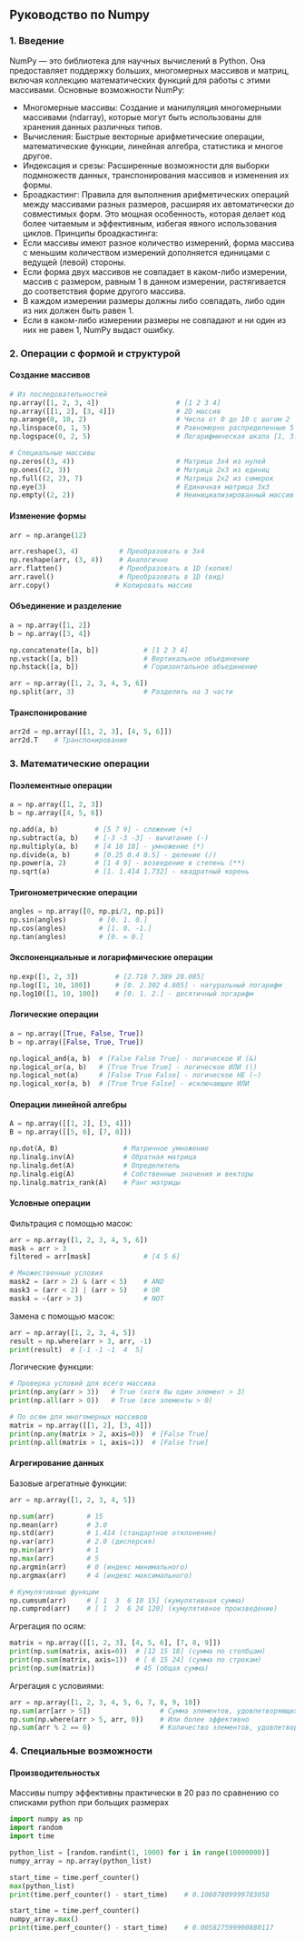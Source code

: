 <h2>Руководство по Numpy</h2>
<h3>1. Введение</h3>

NumPy — это библиотека для научных вычислений в Python. Она предоставляет поддержку больших, многомерных массивов и матриц, включая коллекцию математических функций для работы с этими массивами.
Основные возможности NumPy:

- Многомерные массивы: Создание и манипуляция многомерными массивами (ndarray), которые могут быть использованы для хранения данных различных типов.
- Вычисления: Быстрые векторные арифметические операции, математические функции, линейная алгебра, статистика и многое другое.
- Индексация и срезы: Расширенные возможности для выборки подмножеств данных, транспонирования массивов и изменения их формы.
- Броадкастинг: Правила для выполнения арифметических операций между массивами разных размеров, расширяя их автоматически до совместимых форм. Это мощная особенность, которая делает код более читаемым и эффективным, избегая явного использования циклов. Принципы броадкастинга:
 - Если массивы имеют разное количество измерений, форма массива с меньшим количеством измерений дополняется единицами с ведущей (левой) стороны.
 - Если форма двух массивов не совпадает в каком-либо измерении, массив с размером, равным 1 в данном измерении, растягивается до соответствия форме другого массива.
 - В каждом измерении размеры должны либо совпадать, либо один из них должен быть равен 1.
 - Если в каком-либо измерении размеры не совпадают и ни один из них не равен 1, NumPy выдаст ошибку.

<h3>2. Операции с формой и структурой</h3>
<h4>Создание массивов</h4>

```python
# Из последовательностей
np.array([1, 2, 3, 4])                   # [1 2 3 4]
np.array([[1, 2], [3, 4]])               # 2D массив
np.arange(0, 10, 2)                      # Числа от 0 до 10 с шагом 2
np.linspace(0, 1, 5)                     # Равномерно распределенные 5 чисел от 0 до 1
np.logspace(0, 2, 5)                     # Логарифмическая шкала [1, 3.16, 10, 31.62, 100]

# Специальные массивы
np.zeros((3, 4))                         # Матрица 3x4 из нулей
np.ones((2, 3))                          # Матрица 2x3 из единиц
np.full((2, 2), 7)                       # Матрица 2x2 из семерок
np.eye(3)                                # Единичная матрица 3x3
np.empty((2, 2))                         # Неинициализированный массив
```

<h4>Изменение формы</h4>

```python
arr = np.arange(12)

arr.reshape(3, 4)          # Преобразовать в 3x4
np.reshape(arr, (3, 4))    # Аналогично
arr.flatten()              # Преобразовать в 1D (копия)
arr.ravel()                # Преобразовать в 1D (вид)
arr.copy()                # Копировать массив
```

<h4>Объединение и разделение</h4>

```python
a = np.array([1, 2])
b = np.array([3, 4])

np.concatenate([a, b])           # [1 2 3 4]
np.vstack([a, b])                # Вертикальное объединение
np.hstack([a, b])                # Горизонтальное объединение

arr = np.array([1, 2, 3, 4, 5, 6])
np.split(arr, 3)                 # Разделить на 3 части
```

<h4>Транспонирование</h4>

```python
arr2d = np.array([[1, 2, 3], [4, 5, 6]])
arr2d.T    # Транспонирование
```


<h3>3. Математические операции</h3>
<h4>Поэлементные операции</h4>

```python
a = np.array([1, 2, 3])
b = np.array([4, 5, 6])

np.add(a, b)         # [5 7 9] - сложение (+)
np.subtract(a, b)    # [-3 -3 -3] - вычитание (-)
np.multiply(a, b)    # [4 10 18] - умножение (*)
np.divide(a, b)      # [0.25 0.4 0.5] - деление (/)
np.power(a, 2)       # [1 4 9] - возведение в степень (**)
np.sqrt(a)           # [1. 1.414 1.732] - квадратный корень
```

<h4>Тригонометрические операции</h4>

```python
angles = np.array([0, np.pi/2, np.pi])
np.sin(angles)        # [0. 1. 0.]
np.cos(angles)        # [1. 0. -1.]
np.tan(angles)        # [0. ∞ 0.]
```

<h4>Экспоненциальные и логарифмические операции</h4>

```python
np.exp([1, 2, 3])         # [2.718 7.389 20.085]
np.log([1, 10, 100])      # [0. 2.302 4.605] - натуральный логарифм
np.log10([1, 10, 100])    # [0. 1. 2.] - десятичный логарифм
```

<h4>Логические операции</h4>

```python
a = np.array([True, False, True])
b = np.array([False, True, True])

np.logical_and(a, b)  # [False False True] - логическое И (&)
np.logical_or(a, b)   # [True True True] - логическое ИЛИ (|)
np.logical_not(a)     # [False True False] - логическое НЕ (~)
np.logical_xor(a, b)  # [True True False] - исключающее ИЛИ
```

<h4>Операции линейной алгебры</h4>

```python
A = np.array([[1, 2], [3, 4]])
B = np.array([[5, 6], [7, 8]])

np.dot(A, B)                # Матричное умножение
np.linalg.inv(A)            # Обратная матрица
np.linalg.det(A)            # Определитель
np.linalg.eig(A)            # Собственные значения и векторы
np.linalg.matrix_rank(A)    # Ранг матрицы
```

<h4>Условные операции</h4>

Фильтрация с помощью масок:
```python
arr = np.array([1, 2, 3, 4, 5, 6])
mask = arr > 3
filtered = arr[mask]             # [4 5 6]

# Множественные условия
mask2 = (arr > 2) & (arr < 5)    # AND
mask3 = (arr < 2) | (arr > 5)    # OR
mask4 = ~(arr > 3)               # NOT
```

Замена с помощью масок:
```python
arr = np.array([1, 2, 3, 4, 5])
result = np.where(arr > 3, arr, -1)
print(result)  # [-1 -1 -1  4  5]
```

Логические функции:
```python
# Проверка условий для всего массива
print(np.any(arr > 3))   # True (хотя бы один элемент > 3)
print(np.all(arr > 0))   # True (все элементы > 0)

# По осям для многомерных массивов
matrix = np.array([[1, 2], [3, 4]])
print(np.any(matrix > 2, axis=0))  # [False True]
print(np.all(matrix > 1, axis=1))  # [False True]
```

<h4>Агрегирование данных</h4>

Базовые агрегатные функции:
```python
arr = np.array([1, 2, 3, 4, 5])

np.sum(arr)        # 15
np.mean(arr)       # 3.0
np.std(arr)        # 1.414 (стандартное отклонение)
np.var(arr)        # 2.0 (дисперсия)
np.min(arr)        # 1
np.max(arr)        # 5
np.argmin(arr)     # 0 (индекс минимального)
np.argmax(arr)     # 4 (индекс максимального)

# Кумулятивные функции
np.cumsum(arr)     # [ 1  3  6 10 15] (кумулятивная сумма)
np.cumprod(arr)    # [ 1  2  6 24 120] (кумулятивное произведение)
```

Агрегация по осям:
```python
matrix = np.array([[1, 2, 3], [4, 5, 6], [7, 8, 9]])
print(np.sum(matrix, axis=0))  # [12 15 18] (сумма по столбцам)
print(np.sum(matrix, axis=1))  # [ 6 15 24] (сумма по строкам)
print(np.sum(matrix))          # 45 (общая сумма)
```

Агрегация с условиями:
```python
arr = np.array([1, 2, 3, 4, 5, 6, 7, 8, 9, 10])
np.sum(arr[arr > 5])                 # Сумма элементов, удовлетворяющих условию
np.sum(np.where(arr > 5, arr, 0))    # Или более эффективно
np.sum(arr % 2 == 0)                 # Количество элементов, удовлетворяющих условию
```

<h3>4. Специальные возможности</h3>
<h4>Производительностьх</h4>

Массивы numpy эффективны практически в 20 раз по сравнению со списками python при больщих размерах
```python
import numpy as np
import random
import time

python_list = [random.randint(1, 1000) for i in range(10000000)]
numpy_array = np.array(python_list)

start_time = time.perf_counter()
max(python_list)
print(time.perf_counter() - start_time)    # 0.10607809999783058

start_time = time.perf_counter()
numpy_array.max()
print(time.perf_counter() - start_time)    # 0.005827599990880117
```